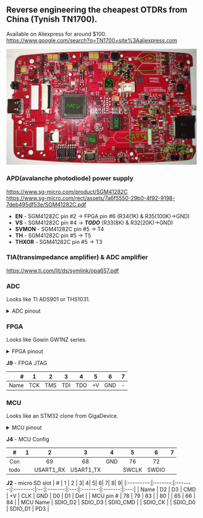 ## Reverse engineering the cheapest OTDRs from China (Tynish TN1700).

Available on Aliexpress for around $100.<br>
https://www.google.com/search?q=TN1700+site%3Aaliexpress.com

![PCB](img/TN1700_pcb_2.png "PCB TN1700")

### APD(avalanche photodiode) power supply
https://www.sg-micro.com/product/SGM41282C<br>
https://www.sg-micro.com/rect/assets/7a6f5550-29b0-4f92-9198-7deb495df53e/SGM41282C.pdf<br>

- **EN** - SGM41282C pin #2 -> FPGA pin #6 (R34(1K) & R35(100K)->GND)
- **VS** - SGM41282C pin #4 -> ***TODO*** (R33(8K) & R32(20K)->GND)
- **SVMON** - SGM41282C pin #5 -> T4
- **TH** - SGM41282C pin #5 -> T5
- **THXOR** - SGM41282C pin #5 -> T3

### TIA(transimpedance amplifier) & ADC amplifier
https://www.ti.com/lit/ds/symlink/opa657.pdf

### ADC
Looks like TI ADS901 or THS1031.

<details>
<summary>ADC pinout</summary>

| Pin # | ADS901 | THS1031 | FPGA pin # || Pin # | ADS901 | THS1031 | FPGA pin # |
|-------|------|-----------|-----------|-|-------|------|------|------------|
| 1  | +VS    | AGND |   GND || 28 | +VS   | AVDD    | +V |
| 2  | LVDD   | DVDD |   +V  || 27 | IN    | AIN     | R19->TIA |
| 3  | D0 LSB | I/O0 |   23  || 26 | CM    | VREF    |  |
| 4  | D1     | I/O1 |   22  || 25 | LnBy  | REFBS   | GND |
| 5  | D2     | I/O2 |   21  || 24 | REFB  | REFBF   | C7->GND; C5->... |
| 6  | D3     | I/O3 |   20  || 23 | NC    | MODE    | R23->GND; R22->... |
| 7  | D4     | I/O4 |   19  || 22 | REFT  | REFTF   | C3->GND |
| 8  | D5     | I/O5 |   18  || 21 | LpBy  | REFTS   | R11 DNI |
| 9  | D6     | I/O6 |   17  || 20 | GND   | CLAMPIN | GND |
| 10 | D7     | I/O7 |   16  || 19 | GND   | CLAMP   | GND |
| 11 | D8     | I/O8 |   15  || 18 | +VS   | REFSENSE| GND |
| 12 | D9 MSB | I/O9 |   14  || 17 | Pwrdn | WR      | R5->GND |
| 13 | GND    |  OVR |       || 16 | _OE_  | _OE_    | R4->GND |
| 14 | GND    | DGND |   GND || 15 | CLK   | CLK     | 13 |

</details>

### FPGA
Looks like Gowin GW1NZ series.

<details>
<summary>FPGA pinout</summary>

|**#**|**Name**   |**Con** |
|--|-------------:|--------|
| 1|        VCCIO0|    Pwr |
| 2|          VSS |    Gnd |
| 3|          TCK |   J9-1 |
| 4|          TMS |   J9-2 |
| 5|          TDI |   J9-3 |
| 6|   IOT9A/SCLK |APD-PWR-EN|
| 7|          TDO |   J9-4 |
| 8|      **PB0** | MCU-35 |
| 9|      **PB1** | MCU-36 |
|10|      **PB2** | MCU-37 |
|11|              | MCU-45 |
|12|          VCC |    Pwr |
|**#**|**---------------**|**--------**|
|13|  **adc_clk** | ADC-15 |
|14| **adc_d[9]** | ADC-12 |
|15| **adc_d[8]** | ADC-11 |
|16| **adc_d[7]** | ADC-10 |
|17| **adc_d[6]** |  ADC-9 |
|18| **adc_d[5]** |  ADC-8 |
|19| **adc_d[4]** |  ADC-7 |
|20| **adc_d[3]** |  ADC-6 |
|21| **adc_d[2]** |  ADC-5 |
|22| **adc_d[1]** |  ADC-4 |
|23| **adc_d[0]** |  ADC-3 |
|24|      **ld2** |    LD2 |
|**#**|**---------------**|**--------**|
|25|       VCCIO1 |    Pwr |
|26|          VSS |    Gnd |
|27|      **ld1** |    LD1 |
|28|      **PB9** | MCU-96 |
|29|      **PB8** | MCU-95 |
|30|      **PB7** | MCU-93 |
|31|      **PB6** | MCU-92 |
|32|      **PB5** | MCU-91 |
|33| GCLKT_2/RPLL_T_in | 100Mhz |
|34|      **PB4** | MCU-90 |
|35|      **PB3** | MCU-89 |
|36|         VCCX |    Pwr |
|**#**|**---------------**|**--------**|
|37|          VCC |             Pwr |
|38|              |          MCU-67 |
|39|              |          MCU-64 |
|40|              |          MCU-59 |
|41|              |          MCU-46 |
|42|        MODE1 |       R149->GND |
|43|        MODE0 |       R146->GND |
|44|    JTAGSEL_N |       R153->GND |
|45|        READY |        R166->+V |
|46|         DONE | R142,R143 to D1 |
|47|      GCLKT_0 |                 |
|48|   RECONFIG_N |        R151->+V |

</details>

**J9** - FPGA JTAG

| #    | 1   |    2|    3|    4|   5|    6|  7|
|-----:|-----|-----|-----|-----|----|-----|---|
| Name | TCK | TMS | TDI | TDO | +V | GND | - |


### MCU
Looks like an STM32 clone from GigaDevice.

<details>
<summary>MCU pinout</summary>

| #| Con        |------------|
|--|------------|------------|
| 1|            |  PE2 | 
| 2|            |  PE3 | 
| 3|            |  PE4 | 
| 4|            |  PE5 | 
| 5|            |  PE6 | 
| 6|            | VBAT | 
| 7|            | PC13 | 
| 8| 32KHz      | OSC32_IN | 
| 9| 32KHz      | OSC32_OUT | 
|10| GND        |  VSS | 
|11|            |  VDD | 
|12| 25MHz      | OSC_IN | 
|13| 25MHz      | OSC_OUT | 
|14| R70,C36,S1 | NRST | 
|15|            |  PC0 | 
|16|            |  PC1 | 
|17|            |  PC2 | 
|18|            |  PC3 | 
|19|            |  VDD | 
|20|            | VSSA | 
|21|            | VREF+ | 
|22|            | VDDA | 
|23|            | PA0/WKUP | 
|24|            |  PA1 | 
|25|            |  PA2 | 
|**#**|**Con**|**------------**|
|26| Reboot |  PA3 |
|27|  GND   |  VSS |
|28|        |  VDD |
|29|        |  PA4 |
|30|        |  PA5 |
|31|        |  PA6 |
|32|        |  PA7 |
|33|        |  PC4 |
|34|        |  PC5 |
|35| FPGA-8 |  PB0 |
|36| FPGA-9 |  PB1 |
|37| FPGA-10| BOOT1/PB2 |
|38|        |  PE7 |
|39|        |  PE8 |
|40|        |  PE9 |
|41|        | PE10 |
|42|        | PE11 |
|43|        | PE12 |
|44|        | PE13 |
|45| FPGA-11| PE14 |
|46| FPGA-41| PE15 |
|47|        | PB10 |
|48|        | PB11 |
|49|        |VCAP_1|
|50|        |  VDD |
|**#**|**Con**|**------------**|
|51|  CS_U10   |   PB12 |
|52| U9,10 CLK |SPI2_SCK|
|53| U9,10 DO  |SPI2_MISO|
|54| U9,10 DI  |SPI2_MOSI|
|55|           |    PD8 |
|56|           |    PD9 |
|57|           |   PD10 |
|58|           |   PD11 |
|59|   FPGA-40 |   PD12 |
|60|     CS_U9 |   PD13 |
|61|           |   PD14 |
|62|           |   PD15 |
|63|           |    PC6 |
|64|   FPGA-39 |    PC7 |
|65|      SD-7 | PC8/SDIO_D0 |
|66|      SD-8 | PC9/SDIO_D1 |
|67|   FPGA-38 |    PA8 |
|68|   J4-3    |  UA1_TX |
|69|   J4-2    |  UA1_RX |
|70|   Type-C  | OTG_FS_DM |
|71|   Type-C  | OTG_FS_DP |
|72|   J4-6    | SWDIO/PA13 |
|73|           | VCAP_2 |
|74|           |    VSS |
|75|   +V      |    VDD |
|**#**|**Con**|**------------**|
|76| J4-5    |  SWCLK/PA14 |
|77|         | PA15 |
|78|    SD-1 | PC10/SDIO_D2 |
|79|    SD-2 | PC11/SDIO_D3 |
|80|    SD-5 | PC12/SDIO_CK |
|81|         | PD0 |
|82|         | PD1 |
|83|    SD-3 | PD2/SDIO_CMD |
|84|    SD-9 | PD3 |
|85|         | PD4 |
|86|         | PD5 |
|87|         | PD6 |
|88|         | PD7 |
|89| FPGA-35 | PB3 |
|90| FPGA-34 | PB4 |
|91| FPGA-32 | PB5 |
|92| FPGA-31 | PB6 |
|93| FPGA-30 | PB7 |
|94|         | BOOT0 |
|95| FPGA-29 | PB8 |
|96| FPGA-28 | PB9 |
|97|         | PE0 |
|98|         | PE1 |
|99|         | VSS |
|00| +V      | VDD |


</details>

**J4** - MCU Config

|   # |    1 |        2 |          3|    4|      5|      6|7|
|:---:|:----:|:--------:|:---------:|:---:|:-----:|:-----:|-|
| Con |      |       69 |        68 | GND |    76 |    72 | |
| todo|      |USART1_RX | USART1_TX |     | SWCLK | SWDIO | |


**J2** - micro SD slot
|         # |       1 |       2 |         3|   4|        5|    6|        7|        8|    9|
|:---------:|:-------:|:-------:|:--------:|:--:|:-------:|:---:|:-------:|:-------:|:---:|
|      Name |      D2 |      D3 |      CMD | +V |     CLK | GND |      D0 |      D1 | Det |
| MCU pin # |      78 |      79 |       83 |    |      80 |     |      65 |      66 |  84 |
|  MCU Name | SDIO_D2 | SDIO_D3 | SDIO_CMD |    | SDIO_CK |     | SDIO_D0 | SDIO_D1 | PD3 |
